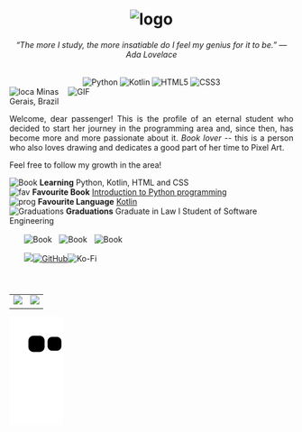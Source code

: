 <div align="center"><h1><img alt="logo" src="https://lh3.googleusercontent.com/ciQbqegO3OnI_PteZREjJV6hMn4Yzurr75m4-jvuK3qJU0Cg47Di5XDJaaUNKtiQfYtj6GTIdrzV0CBwD58GiVyBWnxDslWlGIHPutxUfaethlC7YPDaMhz27xGW4uKkdWrRpvLSVIVoOflwA4qOchLdBzGrELveOFKgBjVtET4WRndXhlPYdX-9I7qyOV-2lKS2GUgKyzzFandIrONWz87ckULZJzIFJJJi_6wX1VFQ0dV3bpSrWhtM8NzPsqfPCYyCQNUyS2I7WZoluFkkNytwXLl3zO7hpBGadtiQGwhZ2Kvguk2bQny9oWugX0-BuC8DXkXhZ6skmf9hjIGmdkeXMgiw0LUcxm2FdYwCh3gp5FVEHMJKWxZ0Mzl8p_MSpgNhVVyqbG4N0folVDqg6977mL0EHEmb0w1jnnGJByu6s2eMmEnNhWJ74_yMIz4Rq4yWsZtTZJpEoQiHCQqINsSdSnhifygPPpIE8cnSWyJanCodgPFJA-PFf9JUkUN4Qp88g8ceWv0yMxSn6w8tR8tx5H_EWU8d0L2zgDnhw0-PgWrqCOgJ3MBQPZnEVEPIu_inVS90stRmMceUUEuewY5yQi9xXliq7JMGYg6Ccz2niOKwJO-mvOTL-A174KHdcpgHAqFfOE1Wmb-yec_6n01ruggfbjdluX79eIRUYMY_u2XZsRAAVm1ISXoSkoEH1gkGwoQDtuSb3o_-PMkdqA=w500-h150-no?authuser=0"/> </h1></div>

<!-- Head
-->

<h6><div align="center">“<em>The more I study, the more insatiable do I feel my genius for it to be.</em>” — Ada Lovelace</div></h6>
<div align="center"> <img alt="Python" src="https://img.shields.io/badge/python-%2314354C.svg?style=for-the-badge&logo=python&logoColor=white"/> <img alt="Kotlin" src="https://img.shields.io/badge/kotlin-%230095D5.svg?style=for-the-badge&logo=kotlin&logoColor=white"/> <img alt="HTML5" src="https://img.shields.io/badge/html5-%23E34F26.svg?style=for-the-badge&logo=html5&logoColor=white"/>	<img alt="CSS3" src="https://img.shields.io/badge/css3-%231572B6.svg?style=for-the-badge&logo=css3&logoColor=white"/> </div>
 
<!-- Octocat
-->    

<img align="right" alt="GIF" src="https://octocat-generator-assets.githubusercontent.com/my-octocat-1624901515905.png" width="400px" />

<!-- About me // Icons by Flaticon https://www.flaticon.com/br/
-->

<div align="left"> <img alt="loca" src="https://img-premium.flaticon.com/png/512/186/premium/186250.png?token=exp=1624921744~hmac=b746a1b30dac9d6df27e6c2764bbb424" width="15"/>  Minas Gerais, Brazil</div><p>
<div align="justify">Welcome, dear passenger! This is the profile of an eternal student who decided to start her journey in the programming area and, since then, has become more and more passionate about it. <em>Book lover </em> -- this is a person who also loves drawing and dedicates a good part of her time to Pixel Art. 
<p><p>Feel free to follow my growth in the area!</div>

<div align="left"> <img alt="Book" src="https://image.flaticon.com/icons/png/512/3627/3627782.png" width="30"/> <strong>Learning</strong> Python, Kotlin, HTML and CSS</div>
<div align="left"> <img alt="fav" src="https://image.flaticon.com/icons/png/512/1040/1040230.png" width="25"/> <strong>Favourite Book</strong> <a href="https://www.amazon.com.br/Introdu%C3%A7%C3%A3o-Programa%C3%A7%C3%A3o-com-Python-Algoritmos/dp/8575227181/ref=asc_df_8575227181/?tag=googleshopp00-20&linkCode=df0&hvadid=379748659420&hvpos=&hvnetw=g&hvrand=18425391344779090891&hvpone=&hvptwo=&hvqmt=&hvdev=c&hvdvcmdl=&hvlocint=&hvlocphy=1001650&hvtargid=pla-811137648888&psc=1" target="_blank">Introduction to Python programming</a>
<div align="left"> <img alt="prog" src="https://img-premium.flaticon.com/png/512/1442/premium/1442581.png?token=exp=1624907301~hmac=234328ea21b3a01fe64327b3e886f882" width="20"/> <strong>Favourite Language</strong> <a href="https://developer.android.com/kotlin?hl=pt&gclid=Cj0KCQjw5uWGBhCTARIsAL70sLIj-_j4GBFoQ12ywgEFzVaHgXoZMCxyYGccK9Xoqg_IOGX90He0nqoaAuFDEALw_wcB&gclsrc=aw.ds" target="_blank">Kotlin</a>
<div align="left"> <img alt="Graduations" src="https://image.flaticon.com/icons/png/512/2620/2620135.png" width="30"/> <strong>Graduations</strong> Graduate in Law l Student of Software Engineering</div>    
<p>
    
<!-- page break
--> 
  
ㅤㅤ<img alt="Book" src="https://i.pinimg.com/originals/65/ba/48/65ba488626025cff82f091336fbf94bb.gif" width="100"/>ㅤ<img alt="Book" src="https://i.pinimg.com/originals/65/ba/48/65ba488626025cff82f091336fbf94bb.gif" width="100"/>ㅤ<img alt="Book" src="https://i.pinimg.com/originals/65/ba/48/65ba488626025cff82f091336fbf94bb.gif" width="100"/>ㅤ
   
  <!-- social
--> 
  
ㅤㅤ<a href="https://instagram.com/monhardy" target="_blank"><img src="https://img.shields.io/badge/-Instagram-%23E4405F?style=for-the-badge&logo=instagram&logoColor=white" target="_blank"></a><a href="https://github.com/MonHardy" target="_blank"><img alt="GitHub" src="https://img.shields.io/badge/github-%23121011.svg?style=for-the-badge&logo=github&logoColor=white"/></a><img alt="Ko-Fi" src="https://img.shields.io/badge/Ko--fi-F16061?style=for-the-badge&logo=ko-fi&logoColor=white" />

  <!-- stats GitHub
--> 
 <h1></h1>


<table align='left'>
  <row>
    <td>
      <img height='172' src='https://github-readme-stats.vercel.app/api/top-langs/?username=monhardy&layout=compact&theme=kacho_ga'>
    </td>
    <td>
      <img height='172' src='https://github-readme-stats.vercel.app/api?username=monhardy&show_icons=true&theme=kacho_ga'>
    </td>
  </row>
</table>
</p>

<!-- end
--> 

  ![Snake animation](https://github.com/rafaballerini/rafaballerini/blob/output/github-contribution-grid-snake.svg)
